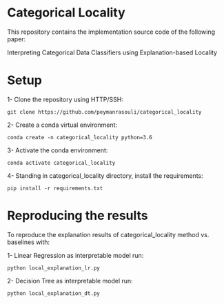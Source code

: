 # Categorical Locality

This repository contains the implementation source code of the following paper:

Interpreting Categorical Data Classifiers using Explanation-based Locality

# Setup
1- Clone the repository using HTTP/SSH:
```
git clone https://github.com/peymanrasouli/categorical_locality
```
2- Create a conda virtual environment:
```
conda create -n categorical_locality python=3.6
```
3- Activate the conda environment: 
```
conda activate categorical_locality
```
4- Standing in categorical_locality directory, install the requirements:
```
pip install -r requirements.txt
```
# Reproducing the results
To reproduce the explanation results of categorical_locality method vs. baselines with:

1- Linear Regression as interpretable model run:
```
python local_explanation_lr.py
```
2- Decision Tree as interpretable model run:
```
python local_explanation_dt.py
```
